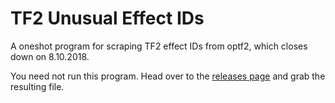 # TF2 Unusual Effect IDs
A oneshot program for scraping TF2 effect IDs from optf2, which closes down on 8.10.2018.

You need not run this program. Head over to the [releases page](https://github.com/aleksamagicka/TF2UnusualEffectIDs/releases) and grab the resulting file.
